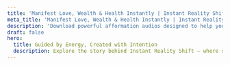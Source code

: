 ```yaml
---
title: 'Manifest Love, Wealth & Health Instantly | Instant Reality Shift - Company'
meta_title: 'Manifest Love, Wealth & Health Instantly | Instant Reality Shift - Company'
description: 'Download powerful afformation audios designed to help you instantly manifest love, attract abundance, improve your health, and align with your best life. Shift your reality fast with binaural beats and subconscious reprogramming.'
draft: false
hero:
  title: Guided by Energy, Created with Intention
  description: Explore the story behind Instant Reality Shift — where sound, frequency, and powerful afformation-based questions come together to help you transform from the inside out.
---
```

